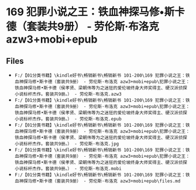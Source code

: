 # 169 犯罪小说之王：铁血神探马修•斯卡德（套装共9册） - 劳伦斯·布洛克 azw3+mobi+epub

## Files

- `F:/【01分类书籍】\kindle好书\畅销新书\畅销新书 101-200\169 犯罪小说之王：铁血神探马修•斯卡德（套装共9册） - 劳伦斯·布洛克 azw3+mobi+epub\犯罪小说之王：铁血神探马修•斯卡德（侯孝贤、梁朝伟等为之迷狂的爱伦坡终身大师奖得主、硬汉派侦探小说标杆杰作。套装共9册。） - 劳伦斯·布洛克.azw3`
- `F:/【01分类书籍】\kindle好书\畅销新书\畅销新书 101-200\169 犯罪小说之王：铁血神探马修•斯卡德（套装共9册） - 劳伦斯·布洛克 azw3+mobi+epub\犯罪小说之王：铁血神探马修•斯卡德（侯孝贤、梁朝伟等为之迷狂的爱伦坡终身大师奖得主、硬汉派侦探小说标杆杰作。套装共9册。） - 劳伦斯·布洛克.epub`
- `F:/【01分类书籍】\kindle好书\畅销新书\畅销新书 101-200\169 犯罪小说之王：铁血神探马修•斯卡德（套装共9册） - 劳伦斯·布洛克 azw3+mobi+epub\犯罪小说之王：铁血神探马修•斯卡德（侯孝贤、梁朝伟等为之迷狂的爱伦坡终身大师奖得主、硬汉派侦探小说标杆杰作。套装共9册。） - 劳伦斯·布洛克.jpg`
- `F:/【01分类书籍】\kindle好书\畅销新书\畅销新书 101-200\169 犯罪小说之王：铁血神探马修•斯卡德（套装共9册） - 劳伦斯·布洛克 azw3+mobi+epub\犯罪小说之王：铁血神探马修•斯卡德（侯孝贤、梁朝伟等为之迷狂的爱伦坡终身大师奖得主、硬汉派侦探小说标杆杰作。套装共9册。） - 劳伦斯·布洛克.mobi`
- `F:/【01分类书籍】\kindle好书\畅销新书\畅销新书 101-200\169 犯罪小说之王：铁血神探马修•斯卡德（套装共9册） - 劳伦斯·布洛克 azw3+mobi+epub\files.md`
